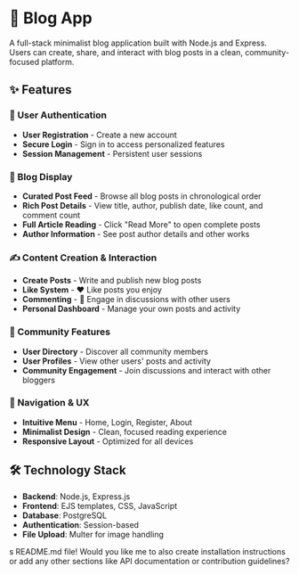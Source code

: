 # 📝 Blog App

A full-stack minimalist blog application built with Node.js and Express. Users can create, share, and interact with blog posts in a clean, community-focused platform.

## ✨ Features

### 🔐 User Authentication
- **User Registration** - Create a new account
- **Secure Login** - Sign in to access personalized features
- **Session Management** - Persistent user sessions

### 📖 Blog Display
- **Curated Post Feed** - Browse all blog posts in chronological order
- **Rich Post Details** - View title, author, publish date, like count, and comment count
- **Full Article Reading** - Click "Read More" to open complete posts
- **Author Information** - See post author details and other works

### ✍️ Content Creation & Interaction
- **Create Posts** - Write and publish new blog posts
- **Like System** - ❤️ Like posts you enjoy
- **Commenting** - 💬 Engage in discussions with other users
- **Personal Dashboard** - Manage your own posts and activity

### 👥 Community Features
- **User Directory** - Discover all community members
- **User Profiles** - View other users' posts and activity
- **Community Engagement** - Join discussions and interact with other bloggers

### 🧭 Navigation & UX
- **Intuitive Menu** - Home, Login, Register, About
- **Minimalist Design** - Clean, focused reading experience
- **Responsive Layout** - Optimized for all devices

## 🛠️ Technology Stack

- **Backend**: Node.js, Express.js
- **Frontend**: EJS templates, CSS, JavaScript
- **Database**: PostgreSQL
- **Authentication**: Session-based
- **File Upload**: Multer for image handling

s README.md file! Would you like me to also create installation instructions or add any other sections like API documentation or contribution guidelines?
